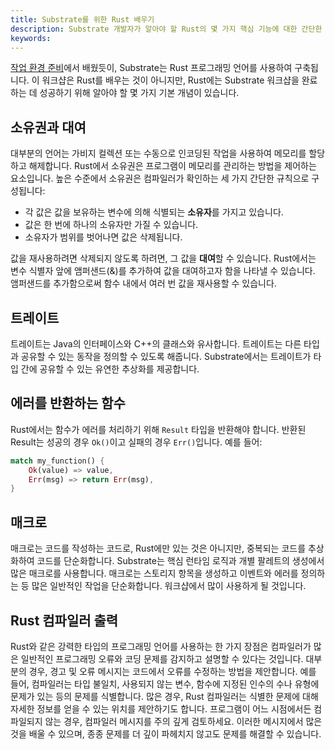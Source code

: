 ```yaml
---
title: Substrate를 위한 Rust 배우기
description: Substrate 개발자가 알아야 할 Rust의 몇 가지 핵심 기능에 대한 간단한 소개를 제공합니다.
keywords:
---
```


[작업 환경 준비](/tutorials/collectibles-workshop/01-prepare/)에서 배웠듯이, Substrate는 Rust 프로그래밍 언어를 사용하여 구축됩니다.
이 워크샵은 Rust를 배우는 것이 아니지만, Rust에는 Substrate 워크샵을 완료하는 데 성공하기 위해 알아야 할 몇 가지 기본 개념이 있습니다.

## 소유권과 대여

대부분의 언어는 가비지 컬렉션 또는 수동으로 인코딩된 작업을 사용하여 메모리를 할당하고 해제합니다.
Rust에서 소유권은 프로그램이 메모리를 관리하는 방법을 제어하는 요소입니다.
높은 수준에서 소유권은 컴파일러가 확인하는 세 가지 간단한 규칙으로 구성됩니다:

- 각 값은 값을 보유하는 변수에 의해 식별되는 **소유자**를 가지고 있습니다.
- 값은 한 번에 하나의 소유자만 가질 수 있습니다.
- 소유자가 범위를 벗어나면 값은 삭제됩니다.

값을 재사용하려면 삭제되지 않도록 하려면, 그 값을 **대여**할 수 있습니다.
Rust에서는 변수 식별자 앞에 앰퍼샌드(&)를 추가하여 값을 대여하고자 함을 나타낼 수 있습니다.
앰퍼샌드를 추가함으로써 함수 내에서 여러 번 값을 재사용할 수 있습니다.

## 트레이트

트레이트는 Java의 인터페이스와 C++의 클래스와 유사합니다.
트레이트는 다른 타입과 공유할 수 있는 동작을 정의할 수 있도록 해줍니다.
Substrate에서는 트레이트가 타입 간에 공유할 수 있는 유연한 추상화를 제공합니다.

## 에러를 반환하는 함수

Rust에서는 함수가 에러를 처리하기 위해 `Result` 타입을 반환해야 합니다.
반환된 Result는 성공의 경우 `Ok()`이고 실패의 경우 `Err()`입니다.
예를 들어:

```rust
match my_function() {
    Ok(value) => value,
    Err(msg) => return Err(msg),
}
```

## 매크로

매크로는 코드를 작성하는 코드로, Rust에만 있는 것은 아니지만, 중복되는 코드를 추상화하여 코드를 단순화합니다.
Substrate는 핵심 런타임 로직과 개별 팔레트의 생성에서 많은 매크로를 사용합니다.
매크로는 스토리지 항목을 생성하고 이벤트와 에러를 정의하는 등 많은 일반적인 작업을 단순화합니다.
워크샵에서 많이 사용하게 될 것입니다.

## Rust 컴파일러 출력

Rust와 같은 강력한 타입의 프로그래밍 언어를 사용하는 한 가지 장점은 컴파일러가 많은 일반적인 프로그래밍 오류와 코딩 문제를 감지하고 설명할 수 있다는 것입니다.
대부분의 경우, 경고 및 오류 메시지는 코드에서 오류를 수정하는 방법을 제안합니다.
예를 들어, 컴파일러는 타입 불일치, 사용되지 않는 변수, 함수에 지정된 인수의 수나 유형에 문제가 있는 등의 문제를 식별합니다.
많은 경우, Rust 컴파일러는 식별한 문제에 대해 자세한 정보를 얻을 수 있는 위치를 제안하기도 합니다.
프로그램이 어느 시점에서든 컴파일되지 않는 경우, 컴파일러 메시지를 주의 깊게 검토하세요.
이러한 메시지에서 많은 것을 배울 수 있으며, 종종 문제를 더 깊이 파헤치지 않고도 문제를 해결할 수 있습니다.